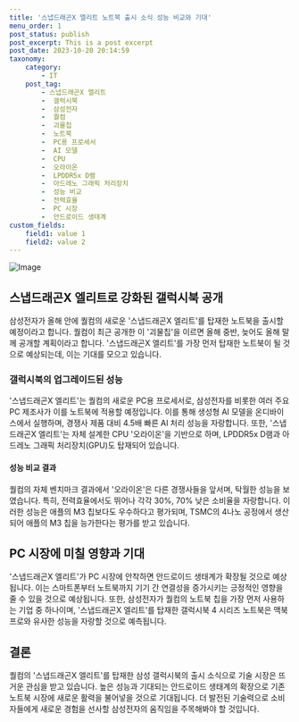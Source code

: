```yaml
---
title: '스냅드래곤X 엘리트 노트북 출시 소식 성능 비교와 기대'
menu_order: 1
post_status: publish
post_excerpt: This is a post excerpt
post_date: 2023-10-20 20:14:59
taxonomy:
    category:
        - IT
    post_tag:
        - 스냅드래곤X 엘리트
        -  갤럭시북
        -  삼성전자
        -  퀄컴
        -  괴물칩
        -  노트북
        -  PC용 프로세서
        -  AI 모델
        -  CPU
        -  오라이온
        -  LPDDR5x D램
        -  아드레노 그래픽 처리장치
        -  성능 비교
        -  전력효율
        -  PC 시장
        -  안드로이드 생태계
custom_fields:
    field1: value 1
    field2: value 2
---
```


![Image](https://imgnews.pstatic.net/image/092/2024/02/07/0002320666_001_20240207130509414.jpg?type=w647)


## 스냅드래곤X 엘리트로 강화된 갤럭시북 공개
삼성전자가 올해 안에 퀄컴의 새로운 '스냅드래곤X 엘리트'를 탑재한 노트북을 출시할 예정이라고 합니다. 퀄컴이 최근 공개한 이 '괴물칩'을 이르면 올해 중반, 늦어도 올해 말께 공개할 계획이라고 합니다. '스냅드래곤X 엘리트'를 가장 먼저 탑재한 노트북이 될 것으로 예상되는데, 이는 기대를 모으고 있습니다.

### 갤럭시북의 업그레이드된 성능
'스냅드래곤X 엘리트'는 퀄컴의 새로운 PC용 프로세서로, 삼성전자를 비롯한 여러 주요 PC 제조사가 이를 노트북에 적용할 예정입니다. 이를 통해 생성형 AI 모델을 온디바이스에서 실행하며, 경쟁사 제품 대비 4.5배 빠른 AI 처리 성능을 자랑합니다. 또한, '스냅드래곤X 엘리트'는 자체 설계한 CPU '오라이온'을 기반으로 하며, LPDDR5x D램과 아드레노 그래픽 처리장치(GPU)도 탑재되어 있습니다.

#### 성능 비교 결과
퀄컴의 자체 벤치마크 결과에서 '오라이온'은 다른 경쟁사들을 앞서며, 탁월한 성능을 보였습니다. 특히, 전력효율에서도 뛰어나 각각 30%, 70% 낮은 소비율을 자랑합니다. 이러한 성능은 애플의 M3 칩보다도 우수하다고 평가되며, TSMC의 4나노 공정에서 생산되어 애플의 M3 칩을 능가한다는 평가를 받고 있습니다.

## PC 시장에 미칠 영향과 기대
'스냅드래곤X 엘리트'가 PC 시장에 안착하면 안드로이드 생태계가 확장될 것으로 예상됩니다. 이는 스마트폰부터 노트북까지 기기 간 연결성을 증가시키는 긍정적인 영향을 줄 수 있을 것으로 예상됩니다. 또한, 삼성전자가 퀄컴의 노트북 칩을 가장 먼저 사용하는 기업 중 하나이며, '스냅드래곤X 엘리트'를 탑재한 갤럭시북 4 시리즈 노트북은 맥북 프로와 유사한 성능을 자랑할 것으로 예측됩니다.

## 결론
퀄컴의 '스냅드래곤X 엘리트'를 탑재한 삼성 갤럭시북의 출시 소식으로 기술 시장은 뜨거운 관심을 받고 있습니다. 높은 성능과 기대되는 안드로이드 생태계의 확장으로 기존 노트북 시장에 새로운 활력을 불어넣을 것으로 기대됩니다. 더 발전된 기술력으로 소비자들에게 새로운 경험을 선사할 삼성전자의 움직임을 주목해봐야 할 것입니다.
